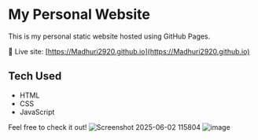 # My Personal Website

This is my personal static website hosted using GitHub Pages.

🔗 Live site: [https://Madhuri2920.github.io](https://Madhuri2920.github.io)

## Tech Used
- HTML
- CSS
- JavaScript

Feel free to check it out!
![Screenshot 2025-06-02 115804](https://github.com/user-attachments/assets/4a347525-9f3d-448b-a797-7e28e568a088)
![image](https://github.com/user-attachments/assets/c04c2f03-8435-4269-923d-dcf97ebed93a)

